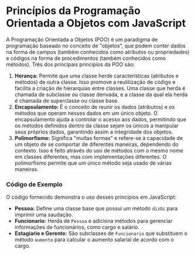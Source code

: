 # Princípios da Programação Orientada a Objetos com JavaScript

A Programação Orientada a Objetos (POO) é um paradigma de programação baseado no conceito de "objetos", que podem conter dados na forma de campos (também conhecidos como atributos ou propriedades) e códigos na forma de procedimentos (também conhecidos como métodos). Três dos principais princípios da POO são:

1. **Herança:** Permite que uma classe herde características (atributos e métodos) de outra classe. Isso promove a reutilização de código e facilita a criação de hierarquias entre classes. Uma classe que herda é chamada de subclasse ou classe derivada, e a classe da qual ela herda é chamada de superclasse ou classe base.
2. **Encapsulamento:** É o conceito de reunir os dados (atributos) e os métodos que operam nesses dados em um único objeto. O encapsulamento ajuda a controlar o acesso aos dados, permitindo que os métodos definidos dentro da classe sejam os únicos a manipular seus próprios dados, garantindo assim a integridade dos objetos.
3. **Polimorfismo:** Significa "muitas formas" e refere-se à capacidade de um objeto de se comportar de diferentes maneiras, dependendo do contexto. Isso é feito através do uso de métodos com o mesmo nome em classes diferentes, mas com implementações diferentes. O polimorfismo permite que um único método seja usado de várias maneiras.

### Código de Exemplo

O código fornecido demonstra o uso desses princípios em JavaScript:

- **Pessoa:** Define uma classe base que possui um método `dizOi` para imprimir uma saudação.
- **Funcionario:** Herda de `Pessoa` e adiciona métodos para gerenciar informações de funcionários, como cargo e salário.
- **Estagiario e Gerente:** São subclasses de `Funcionario` que substituem o método `aumento` para calcular o aumento salarial de acordo com o cargo.